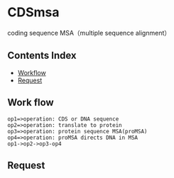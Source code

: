 # CDSmsa
coding sequence MSA（multiple sequence alignment）

## Contents Index
* [Workflow](#work-flow)
* [Request](#request)

## Work flow
```flow
op1=>operation: CDS or DNA sequence
op2=>operation: translate to protein
op3=>operation: protein sequence MSA(proMSA)
op4=>operation: proMSA directs DNA in MSA
op1->op2->op3-op4

```

## Request


